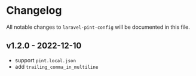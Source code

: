 # Changelog

All notable changes to `laravel-pint-config` will be documented in this file.

## v1.2.0 - 2022-12-10

- support `pint.local.json`
- add `trailing_comma_in_multiline`
